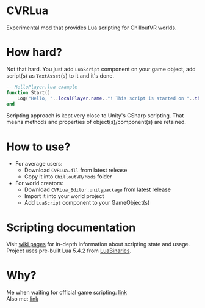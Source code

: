 # CVRLua
Experimental mod that provides Lua scripting for ChilloutVR worlds.
# How hard?
Not that hard. You just add `LuaScript` component on your game object, add script(s) as `TextAsset`(s) to it and it's done.
```lua
-- HelloPlayer.lua example
function Start()
    Log("Hello, "..localPlayer.name.."! This script is started on "..this.name.." gameObject.")
end
```
Scripting approach is kept very close to Unity's CSharp scripting. That means methods and properties of object(s)/component(s) are retained.
# How to use?
* For average users:
  * Download `CVRLua.dll` from latest release
  * Copy it into `ChilloutVR/Mods` folder
* For world creators:
   * Download `CVRLua_Editor.unitypackage` from latest release
   * Import it into your world project
   * Add `LuaScript` component to your GameObject(s)
# Scripting documentation
Visit [wiki pages](../../wiki) for in-depth information about scripting state and usage.  
Project uses pre-built Lua 5.4.2 from [LuaBinaries](https://luabinaries.sourceforge.net).

# Why?
Me when waiting for official game scripting: [link](https://www.youtube.com/watch?v=a6zKohQnFJk)  
Also me: [link](https://youtu.be/EzWNBmjyv7Y?t=6)
